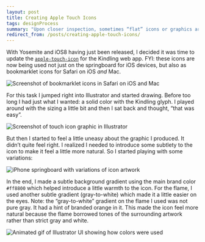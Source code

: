 ```yaml
---
layout: post
title: Creating Apple Touch Icons
tags: designProcess
summary: "Upon closer inspection, sometimes “flat” icons or graphics aren’t quite so flat. Introducing a few subtleties can go a long way."
redirect_from: /posts/creating-apple-touch-icons/
---
```


With Yosemite and iOS8 having just been released, I decided it was time to update the [`apple-touch-icon`](https://developer.apple.com/library/ios/documentation/AppleApplications/Reference/SafariWebContent/ConfiguringWebApplications/ConfiguringWebApplications.html) for the Kindling web app. FYI: these icons are now being used not just on the springboard for iOS devices, but also as bookmarklet icons for Safari on iOS *and* Mac.

![Screenshot of bookmarklet icons in Safari on iOS and Mac](https://cdn.jim-nielsen.com/blog/2014/apple-touch-icon-safari-ios.png)

For this task I jumped right into Illustrator and started drawing. Before too long I had just what I wanted: a solid color with the Kindling glyph. I played around with the sizing a little bit and then I sat back and thought, “that was easy”.

![Screenshot of touch icon graphic in Illustrator](https://cdn.jim-nielsen.com/blog/2014/apple-touch-icon-unfinished.png "A solid color background and a white logo, easy ... right?")

But then I started to feel a little uneasy about the graphic I produced. It didn’t quite feel right. I realized I needed to introduce some subtlety to the icon to make it feel a little more natural. So I started playing with some variations:

![iPhone springboard with variations of icon artwork](https://cdn.jim-nielsen.com/blog/2014/apple-touch-icon-in-iphone.jpg "Tweaking size, color, and other minor details in context of the iPhone springboard")

In the end, I made a subtle background gradient using the main brand color `#ff8800` which helped introduce a little warmth to the icon. For the flame, I used another subtle gradient (gray-to-white) which made it a little easier on the eyes. Note: the “gray-to-white” gradient on the flame I used was not pure gray. It had a hint of branded orange in it. This made the icon feel more natural because the flame borrowed tones of the surrounding artwork rather than strict gray and white.

![Animated gif of Illustrator UI showing how colors were used](https://cdn.jim-nielsen.com/blog/2014/apple-touch-icon-illustrator.png)
